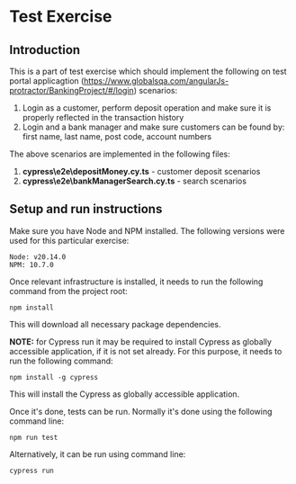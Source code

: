 # Test Exercise

## Introduction 

This is a part of test exercise which should implement the following on test portal applicagtion (https://www.globalsqa.com/angularJs-protractor/BankingProject/#/login) scenarios:
1. Login as a customer, perform deposit operation and make sure it is properly reflected in the transaction history
2. Login and a bank manager and make sure customers can be found by: first name, last name, post code, account numbers

The above scenarios are implemented in the following files:
1. **cypress\e2e\depositMoney.cy.ts** - customer deposit scenarios
2. **cypress\e2e\bankManagerSearch.cy.ts** - search scenarios

## Setup and run instructions

Make sure you have Node and NPM installed. The following versions were used for this particular exercise:

```
Node: v20.14.0
NPM: 10.7.0
```

Once relevant infrastructure is installed, it needs to run the following command from the project root:

```
npm install
```

This will download all necessary package dependencies.

**NOTE:** for Cypress run it may be required to install Cypress as globally accessible application, if it is not set already. For this purpose, it needs to run the following command:

```
npm install -g cypress
```
This will install the Cypress as globally accessible application.

Once it's done, tests can be run. Normally it's done using the following command line:

```
npm run test
```

Alternatively, it can be run using command line:

```
cypress run
```
